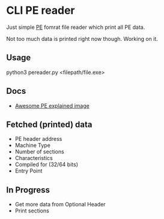 CLI PE reader
=============

Just simple [PE](https://ru.wikipedia.org/wiki/Portable_Executable) fomrat file reader which print all PE data.

Not too much data is printed right now though. Working on it.

Usage
------

python3 pereader.py <filepath/file.exe>

Docs
----

* [Awesome PE explained image](https://i.imgur.com/tnUca.jpg)

Fetched (printed) data
-----------

* PE header address
* Machine Type
* Number of sections
* Characteristics
* Compiled for (32/64 bits)
* Entry Point

In Progress
-----------

* Get more data from Optional Header
* Print sections
